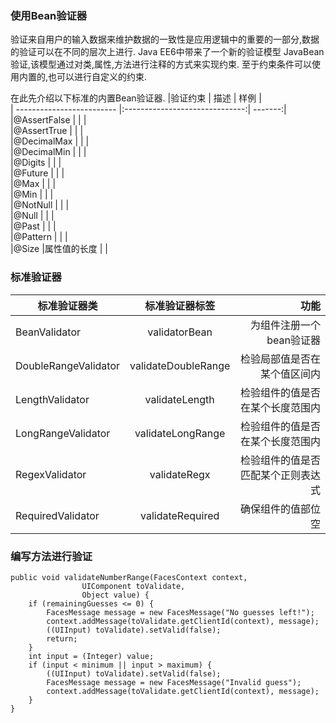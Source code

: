 ### 使用Bean验证器 

验证来自用户的输入数据来维护数据的一致性是应用逻辑中的重要的一部分,数据的验证可以在不同的层次上进行.
Java EE6中带来了一个新的验证模型 JavaBean 验证,该模型通过对类,属性,方法进行注释的方式来实现约束.
至于约束条件可以使用内置的,也可以进行自定义的约束.

在此先介绍以下标准的内置Bean验证器.
|验证约束                   | 描述                           | 样例    |       
| ------------------------- |:------------------------------:| -------:|       
|@AssertFalse               |                                |         |       
|@AssertTrue                |                                |         |       
|@DecimalMax                |                                |         |       
|@DecimalMin                |                                |         |       
|@Digits                    |                                |         |       
|@Future                    |                                |         |       
|@Max                       |                                |         |       
|@Min                       |                                |         |       
|@NotNull                   |                                |         |       
|@Null                      |                                |         |       
|@Past                      |                                |         |       
|@Pattern                   |                                |         |       
|@Size                      |属性值的长度                    |         |               





### 标准验证器

|   标准验证器类        |     标准验证器标签            |        功能                          |
| --------------------- |:-----------------------------:| ------------------------------------:|
|BeanValidator          |validatorBean                  |为组件注册一个bean验证器              |
|DoubleRangeValidator   |validateDoubleRange            |检验局部值是否在某个值区间内          |
|LengthValidator        |validateLength                 |检验组件的值是否在某个长度范围内      |
|LongRangeValidator     |validateLongRange              |检验组件的值是否在某个长度范围内      |
|RegexValidator         |validateRegx                   |检验组件的值是否匹配某个正则表达式    |
|RequiredValidator      |validateRequired               |确保组件的值部位空                    |




### 编写方法进行验证


```
public void validateNumberRange(FacesContext context,
                UIComponent toValidate,
                Object value) {
    if (remainingGuesses <= 0) {
        FacesMessage message = new FacesMessage("No guesses left!");
        context.addMessage(toValidate.getClientId(context), message);
        ((UIInput) toValidate).setValid(false);
        return;
    }
    int input = (Integer) value;
    if (input < minimum || input > maximum) {
        ((UIInput) toValidate).setValid(false);
        FacesMessage message = new FacesMessage("Invalid guess");
        context.addMessage(toValidate.getClientId(context), message);
    }
}
```
